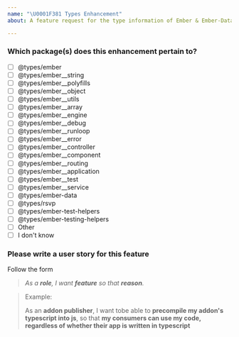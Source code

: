 ```yaml
---
name: "\U0001F381 Types Enhancement"
about: A feature request for the type information of Ember & Ember-Data

---
```


<!-- This template is for enhancements relating to Ember.js type information.
     Please fill out all of the required information below -->

### Which package(s) does this enhancement pertain to?
  - [ ] @types/ember
  - [ ] @types/ember__string
  - [ ] @types/ember__polyfills
  - [ ] @types/ember__object
  - [ ] @types/ember__utils
  - [ ] @types/ember__array
  - [ ] @types/ember__engine
  - [ ] @types/ember__debug
  - [ ] @types/ember__runloop
  - [ ] @types/ember__error
  - [ ] @types/ember__controller
  - [ ] @types/ember__component
  - [ ] @types/ember__routing
  - [ ] @types/ember__application
  - [ ] @types/ember__test
  - [ ] @types/ember__service
  - [ ] @types/ember-data
  - [ ] @types/rsvp
  - [ ] @types/ember-test-helpers
  - [ ] @types/ember-testing-helpers
  - [ ] Other
  - [ ] I don't know

### Please write a user story for this feature

Follow the form

> *As a **role**, I want **feature** so that **reason**.* 

> Example: 
>
> As an **addon publisher**, I want tobe able to **precompile my addon's typescript into js**, so that **my consumers can use my code, regardless of whether their app is written in typescript**
